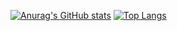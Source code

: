 [![Anurag's GitHub stats](https://github-readme-stats.vercel.app/api?username=dolong2)](https://github.com/anuraghazra/github-readme-stats)
[![Top Langs](https://github-readme-stats.vercel.app/api/top-langs/?username=dolong2&layout=compact&exclude_repo=loginsystem)](https://github.com/anuraghazra/github-readme-stats)

